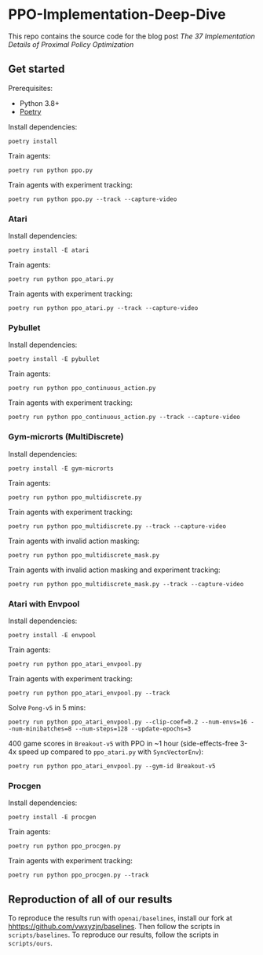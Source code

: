 # PPO-Implementation-Deep-Dive

This repo contains the source code for the blog post *The 37 Implementation Details of Proximal Policy Optimization*

## Get started

Prerequisites:
* Python 3.8+
* [Poetry](https://python-poetry.org)

Install dependencies:
```
poetry install
```

Train agents:
```
poetry run python ppo.py
```

Train agents with experiment tracking:
```
poetry run python ppo.py --track --capture-video
```

### Atari
Install dependencies:
```
poetry install -E atari
```
Train agents:
```
poetry run python ppo_atari.py
```
Train agents with experiment tracking:
```
poetry run python ppo_atari.py --track --capture-video
```


### Pybullet
Install dependencies:
```
poetry install -E pybullet
```
Train agents:
```
poetry run python ppo_continuous_action.py
```
Train agents with experiment tracking:
```
poetry run python ppo_continuous_action.py --track --capture-video
```


### Gym-microrts (MultiDiscrete)

Install dependencies:
```
poetry install -E gym-microrts
```
Train agents:
```
poetry run python ppo_multidiscrete.py
```
Train agents with experiment tracking:
```
poetry run python ppo_multidiscrete.py --track --capture-video
```
Train agents with invalid action masking:
```
poetry run python ppo_multidiscrete_mask.py
```
Train agents with invalid action masking and experiment tracking:
```
poetry run python ppo_multidiscrete_mask.py --track --capture-video
```

### Atari with Envpool

Install dependencies:
```
poetry install -E envpool
```
Train agents:
```
poetry run python ppo_atari_envpool.py
```
Train agents with experiment tracking:
```
poetry run python ppo_atari_envpool.py --track
```
Solve `Pong-v5` in 5 mins:
```
poetry run python ppo_atari_envpool.py --clip-coef=0.2 --num-envs=16 --num-minibatches=8 --num-steps=128 --update-epochs=3
```
400 game scores in `Breakout-v5` with PPO in ~1 hour (side-effects-free 3-4x speed up compared to `ppo_atari.py` with `SyncVectorEnv`):
```
poetry run python ppo_atari_envpool.py --gym-id Breakout-v5
```


### Procgen

Install dependencies:
```
poetry install -E procgen
```
Train agents:
```
poetry run python ppo_procgen.py
```
Train agents with experiment tracking:
```
poetry run python ppo_procgen.py --track
```

## Reproduction of all of our results

To reproduce the results run with `openai/baselines`, install our fork at [hhttps://github.com/vwxyzjn/baselines](hhttps://github.com/vwxyzjn/baselines). Then follow the scripts in `scripts/baselines`. To reproduce our results, follow the scripts in `scripts/ours`.
